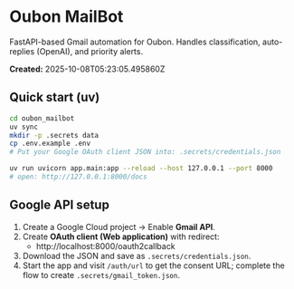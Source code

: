 # Oubon MailBot

FastAPI-based Gmail automation for Oubon. Handles classification, auto-replies (OpenAI), and priority alerts.

**Created:** 2025-10-08T05:23:05.495860Z

## Quick start (uv)

```bash
cd oubon_mailbot
uv sync
mkdir -p .secrets data
cp .env.example .env
# Put your Google OAuth client JSON into: .secrets/credentials.json

uv run uvicorn app.main:app --reload --host 127.0.0.1 --port 8000
# open: http://127.0.0.1:8000/docs
```

## Google API setup

1. Create a Google Cloud project → Enable **Gmail API**.
2. Create **OAuth client (Web application)** with redirect:
   - http://localhost:8000/oauth2callback
3. Download the JSON and save as `.secrets/credentials.json`.
4. Start the app and visit `/auth/url` to get the consent URL; complete the flow to create `.secrets/gmail_token.json`.
